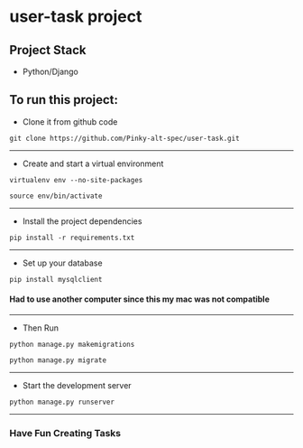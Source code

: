 # user-task project

## Project Stack 
- Python/Django

## To run this project:

- Clone it from github code

```git clone https://github.com/Pinky-alt-spec/user-task.git ```

---

- Create and start a virtual environment

```virtualenv env --no-site-packages```

```source env/bin/activate```

---

- Install the project dependencies

```pip install -r requirements.txt```


---

- Set up your database

```pip install mysqlclient```
#### Had to use another computer since this my mac was not compatible

---

- Then Run

```python manage.py makemigrations```

```python manage.py migrate```

---

- Start the development server

```python manage.py runserver```

---

### Have Fun Creating Tasks
